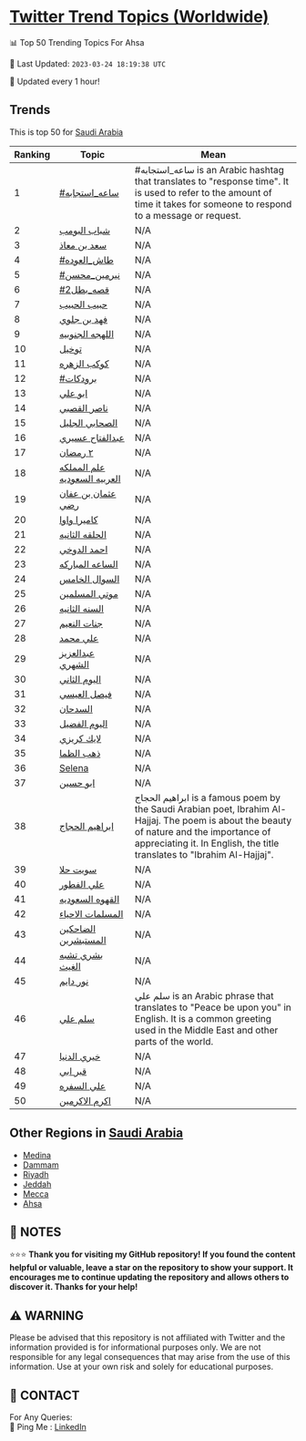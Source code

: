 [Twitter Trend Topics (Worldwide)](https://github.com/ErcinDedeoglu/Twitter-Trend-Topics)
==========


📊 Top 50 Trending Topics For Ahsa

📆 Last Updated: `2023-03-24 18:19:38 UTC`

🔧 Updated every 1 hour!


## Trends

This is top 50 for [Saudi Arabia](</Saudi Arabia>)

| Ranking | Topic | Mean |
| ------- | ------------ | ------------ |
| 1 | [#ساعه_استجابه](http://twitter.com/search?q=%23%d8%b3%d8%a7%d8%b9%d9%87_%d8%a7%d8%b3%d8%aa%d8%ac%d8%a7%d8%a8%d9%87) | #ساعه_استجابه is an Arabic hashtag that translates to "response time". It is used to refer to the amount of time it takes for someone to respond to a message or request. |
| 2 | [شباب البومب](http://twitter.com/search?q=%d8%b4%d8%a8%d8%a7%d8%a8+%d8%a7%d9%84%d8%a8%d9%88%d9%85%d8%a8) | N/A |
| 3 | [سعد بن معاذ](http://twitter.com/search?q=%d8%b3%d8%b9%d8%af+%d8%a8%d9%86+%d9%85%d8%b9%d8%a7%d8%b0) | N/A |
| 4 | [#طاش_العوده](http://twitter.com/search?q=%23%d8%b7%d8%a7%d8%b4_%d8%a7%d9%84%d8%b9%d9%88%d8%af%d9%87) | N/A |
| 5 | [#نيرمين_محسن](http://twitter.com/search?q=%23%d9%86%d9%8a%d8%b1%d9%85%d9%8a%d9%86_%d9%85%d8%ad%d8%b3%d9%86) | N/A |
| 6 | [#قصه_بطل2](http://twitter.com/search?q=%23%d9%82%d8%b5%d9%87_%d8%a8%d8%b7%d9%842) | N/A |
| 7 | [حبيب الحبيب](http://twitter.com/search?q=%d8%ad%d8%a8%d9%8a%d8%a8+%d8%a7%d9%84%d8%ad%d8%a8%d9%8a%d8%a8) | N/A |
| 8 | [فهد بن جلوي](http://twitter.com/search?q=%d9%81%d9%87%d8%af+%d8%a8%d9%86+%d8%ac%d9%84%d9%88%d9%8a) | N/A |
| 9 | [اللهجه الجنوبيه](http://twitter.com/search?q=%d8%a7%d9%84%d9%84%d9%87%d8%ac%d9%87+%d8%a7%d9%84%d8%ac%d9%86%d9%88%d8%a8%d9%8a%d9%87) | N/A |
| 10 | [توخيل](http://twitter.com/search?q=%d8%aa%d9%88%d8%ae%d9%8a%d9%84) | N/A |
| 11 | [كوكب الزهره](http://twitter.com/search?q=%d9%83%d9%88%d9%83%d8%a8+%d8%a7%d9%84%d8%b2%d9%87%d8%b1%d9%87) | N/A |
| 12 | [#برودكات](http://twitter.com/search?q=%23%d8%a8%d8%b1%d9%88%d8%af%d9%83%d8%a7%d8%aa) | N/A |
| 13 | [ابو علي](http://twitter.com/search?q=%d8%a7%d8%a8%d9%88+%d8%b9%d9%84%d9%8a) | N/A |
| 14 | [ناصر القصبي](http://twitter.com/search?q=%d9%86%d8%a7%d8%b5%d8%b1+%d8%a7%d9%84%d9%82%d8%b5%d8%a8%d9%8a) | N/A |
| 15 | [الصحابي الجليل](http://twitter.com/search?q=%d8%a7%d9%84%d8%b5%d8%ad%d8%a7%d8%a8%d9%8a+%d8%a7%d9%84%d8%ac%d9%84%d9%8a%d9%84) | N/A |
| 16 | [عبدالفتاح عسيري](http://twitter.com/search?q=%d8%b9%d8%a8%d8%af%d8%a7%d9%84%d9%81%d8%aa%d8%a7%d8%ad+%d8%b9%d8%b3%d9%8a%d8%b1%d9%8a) | N/A |
| 17 | [٢ رمضان](http://twitter.com/search?q=%d9%a2+%d8%b1%d9%85%d8%b6%d8%a7%d9%86) | N/A |
| 18 | [علم المملكه العربيه السعوديه](http://twitter.com/search?q=%d8%b9%d9%84%d9%85+%d8%a7%d9%84%d9%85%d9%85%d9%84%d9%83%d9%87+%d8%a7%d9%84%d8%b9%d8%b1%d8%a8%d9%8a%d9%87+%d8%a7%d9%84%d8%b3%d8%b9%d9%88%d8%af%d9%8a%d9%87) | N/A |
| 19 | [عثمان بن عفان رضي](http://twitter.com/search?q=%d8%b9%d8%ab%d9%85%d8%a7%d9%86+%d8%a8%d9%86+%d8%b9%d9%81%d8%a7%d9%86+%d8%b1%d8%b6%d9%8a) | N/A |
| 20 | [كاميرا واوا](http://twitter.com/search?q=%d9%83%d8%a7%d9%85%d9%8a%d8%b1%d8%a7+%d9%88%d8%a7%d9%88%d8%a7) | N/A |
| 21 | [الحلقه الثانيه](http://twitter.com/search?q=%d8%a7%d9%84%d8%ad%d9%84%d9%82%d9%87+%d8%a7%d9%84%d8%ab%d8%a7%d9%86%d9%8a%d9%87) | N/A |
| 22 | [احمد الدوخي](http://twitter.com/search?q=%d8%a7%d8%ad%d9%85%d8%af+%d8%a7%d9%84%d8%af%d9%88%d8%ae%d9%8a) | N/A |
| 23 | [الساعه المباركه](http://twitter.com/search?q=%d8%a7%d9%84%d8%b3%d8%a7%d8%b9%d9%87+%d8%a7%d9%84%d9%85%d8%a8%d8%a7%d8%b1%d9%83%d9%87) | N/A |
| 24 | [السوال الخامس](http://twitter.com/search?q=%d8%a7%d9%84%d8%b3%d9%88%d8%a7%d9%84+%d8%a7%d9%84%d8%ae%d8%a7%d9%85%d8%b3) | N/A |
| 25 | [موتي المسلمين](http://twitter.com/search?q=%d9%85%d9%88%d8%aa%d9%8a+%d8%a7%d9%84%d9%85%d8%b3%d9%84%d9%85%d9%8a%d9%86) | N/A |
| 26 | [السنه الثانيه](http://twitter.com/search?q=%d8%a7%d9%84%d8%b3%d9%86%d9%87+%d8%a7%d9%84%d8%ab%d8%a7%d9%86%d9%8a%d9%87) | N/A |
| 27 | [جنات النعيم](http://twitter.com/search?q=%d8%ac%d9%86%d8%a7%d8%aa+%d8%a7%d9%84%d9%86%d8%b9%d9%8a%d9%85) | N/A |
| 28 | [علي محمد](http://twitter.com/search?q=%d8%b9%d9%84%d9%8a+%d9%85%d8%ad%d9%85%d8%af) | N/A |
| 29 | [عبدالعزيز الشهري](http://twitter.com/search?q=%d8%b9%d8%a8%d8%af%d8%a7%d9%84%d8%b9%d8%b2%d9%8a%d8%b2+%d8%a7%d9%84%d8%b4%d9%87%d8%b1%d9%8a) | N/A |
| 30 | [اليوم الثاني](http://twitter.com/search?q=%d8%a7%d9%84%d9%8a%d9%88%d9%85+%d8%a7%d9%84%d8%ab%d8%a7%d9%86%d9%8a) | N/A |
| 31 | [فيصل العيسي](http://twitter.com/search?q=%d9%81%d9%8a%d8%b5%d9%84+%d8%a7%d9%84%d8%b9%d9%8a%d8%b3%d9%8a) | N/A |
| 32 | [السدحان](http://twitter.com/search?q=%d8%a7%d9%84%d8%b3%d8%af%d8%ad%d8%a7%d9%86) | N/A |
| 33 | [اليوم الفضيل](http://twitter.com/search?q=%d8%a7%d9%84%d9%8a%d9%88%d9%85+%d8%a7%d9%84%d9%81%d8%b6%d9%8a%d9%84) | N/A |
| 34 | [لايك كريزي](http://twitter.com/search?q=%d9%84%d8%a7%d9%8a%d9%83+%d9%83%d8%b1%d9%8a%d8%b2%d9%8a) | N/A |
| 35 | [ذهب الظما](http://twitter.com/search?q=%d8%b0%d9%87%d8%a8+%d8%a7%d9%84%d8%b8%d9%85%d8%a7) | N/A |
| 36 | [Selena](http://twitter.com/search?q=Selena) | N/A |
| 37 | [ابو حسين](http://twitter.com/search?q=%d8%a7%d8%a8%d9%88+%d8%ad%d8%b3%d9%8a%d9%86) | N/A |
| 38 | [ابراهيم الحجاج](http://twitter.com/search?q=%d8%a7%d8%a8%d8%b1%d8%a7%d9%87%d9%8a%d9%85+%d8%a7%d9%84%d8%ad%d8%ac%d8%a7%d8%ac) | ابراهيم الحجاج is a famous poem by the Saudi Arabian poet, Ibrahim Al-Hajjaj. The poem is about the beauty of nature and the importance of appreciating it. In English, the title translates to "Ibrahim Al-Hajjaj". |
| 39 | [سويت حلا](http://twitter.com/search?q=%d8%b3%d9%88%d9%8a%d8%aa+%d8%ad%d9%84%d8%a7) | N/A |
| 40 | [علي الفطور](http://twitter.com/search?q=%d8%b9%d9%84%d9%8a+%d8%a7%d9%84%d9%81%d8%b7%d9%88%d8%b1) | N/A |
| 41 | [القهوه السعوديه](http://twitter.com/search?q=%d8%a7%d9%84%d9%82%d9%87%d9%88%d9%87+%d8%a7%d9%84%d8%b3%d8%b9%d9%88%d8%af%d9%8a%d9%87) | N/A |
| 42 | [المسلمات الاحياء](http://twitter.com/search?q=%d8%a7%d9%84%d9%85%d8%b3%d9%84%d9%85%d8%a7%d8%aa+%d8%a7%d9%84%d8%a7%d8%ad%d9%8a%d8%a7%d8%a1) | N/A |
| 43 | [الضاحكين المستبشرين](http://twitter.com/search?q=%d8%a7%d9%84%d8%b6%d8%a7%d8%ad%d9%83%d9%8a%d9%86+%d8%a7%d9%84%d9%85%d8%b3%d8%aa%d8%a8%d8%b4%d8%b1%d9%8a%d9%86) | N/A |
| 44 | [بشري تشبه الغيث](http://twitter.com/search?q=%d8%a8%d8%b4%d8%b1%d9%8a+%d8%aa%d8%b4%d8%a8%d9%87+%d8%a7%d9%84%d8%ba%d9%8a%d8%ab) | N/A |
| 45 | [نور دايم](http://twitter.com/search?q=%d9%86%d9%88%d8%b1+%d8%af%d8%a7%d9%8a%d9%85) | N/A |
| 46 | [سلم علي](http://twitter.com/search?q=%d8%b3%d9%84%d9%85+%d8%b9%d9%84%d9%8a) | سلم علي is an Arabic phrase that translates to "Peace be upon you" in English. It is a common greeting used in the Middle East and other parts of the world. |
| 47 | [خيري الدنيا](http://twitter.com/search?q=%d8%ae%d9%8a%d8%b1%d9%8a+%d8%a7%d9%84%d8%af%d9%86%d9%8a%d8%a7) | N/A |
| 48 | [قبر ابي](http://twitter.com/search?q=%d9%82%d8%a8%d8%b1+%d8%a7%d8%a8%d9%8a) | N/A |
| 49 | [علي السفره](http://twitter.com/search?q=%d8%b9%d9%84%d9%8a+%d8%a7%d9%84%d8%b3%d9%81%d8%b1%d9%87) | N/A |
| 50 | [اكرم الاكرمين](http://twitter.com/search?q=%d8%a7%d9%83%d8%b1%d9%85+%d8%a7%d9%84%d8%a7%d9%83%d8%b1%d9%85%d9%8a%d9%86) | N/A |



## Other Regions in [Saudi Arabia](</Saudi Arabia>)

* [Medina](</Saudi Arabia/Medina.md>)
* [Dammam](</Saudi Arabia/Dammam.md>)
* [Riyadh](</Saudi Arabia/Riyadh.md>)
* [Jeddah](</Saudi Arabia/Jeddah.md>)
* [Mecca](</Saudi Arabia/Mecca.md>)
* [Ahsa](</Saudi Arabia/Ahsa.md>)



## 📝 NOTES

⭐⭐⭐ **Thank you for visiting my GitHub repository! If you found the content helpful or valuable, leave a star on the repository to show your support. It encourages me to continue updating the repository and allows others to discover it. Thanks for your help!**


## ⚠️ WARNING

Please be advised that this repository is not affiliated with Twitter and the information provided is for informational purposes only. We are not responsible for any legal consequences that may arise from the use of this information. Use at your own risk and solely for educational purposes.


## 📨 CONTACT

 For Any Queries:  
            🏓 Ping Me : [LinkedIn](https://www.linkedin.com/in/ercindedeoglu/)
